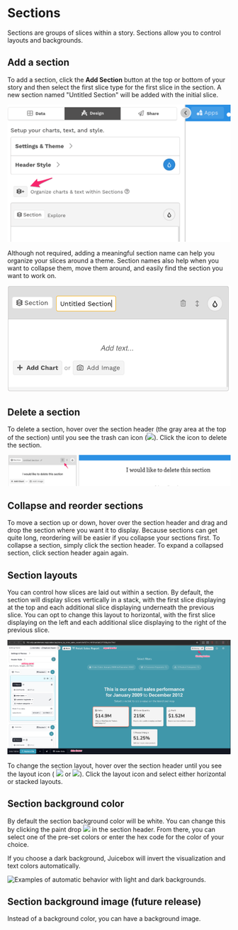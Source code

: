 # Sections

Sections are groups of slices within a story. Sections allow you to control layouts and backgrounds.

## Add a section

To add a section, click the **Add Section** button at the top or bottom of your story and then select the first slice type for the first slice in the section. A new section named "Untitled Section" will be added with the initial slice. 

![Click the Add Section button to add a section to the top or bottom of your story](../../.gitbook/assets/image%20%28290%29.png)

Although not required, adding a meaningful section name can help you organize your slices around a theme. Section names also help when you want to collapse them, move them around, and easily find the section you want to work on. 

![](../../.gitbook/assets/image%20%28288%29.png)

## Delete a section

To delete a section, hover over the section header \(the gray area at the top of the section\) until you see the trash can icon \(![](../../.gitbook/assets/trash-alt-regular.svg)\). Click the icon to delete the section.

![Deleting a section](../../.gitbook/assets/image%20%28284%29.png)

## Collapse and reorder sections

To move a section up or down, hover over the section header and drag and drop the section where you want it to display. Because sections can get quite long, reordering will be easier if you collapse your sections first. To collapse a section, simply click the section header. To expand a collapsed section, click section header again again.

## Section layouts

You can control how slices are laid out within a section. By default, the section will display slices vertically in a stack, with the first slice displaying at the top and each additional slice displaying underneath the previous slice. You can opt to change this layout to horizontal, with the first slice displaying on the left and each additional slice displaying to the right of the previous slice. 

![](../../.gitbook/assets/image%20%285%29.png)

To change the section layout, hover over the section header until you see the layout icon \( ![](../../.gitbook/assets/arrows-alt-v-solid.svg) or ![](../../.gitbook/assets/arrows-alt-h-solid.svg)\). Click the layout icon and select either horizontal or stacked layouts. 

## Section background color

By default the section background color will be white. You can change this by clicking the paint drop ![](../../.gitbook/assets/tint-solid.svg) in the section header. From there, you can select one of the pre-set colors or enter the hex code for the color of your choice.

If you choose a dark background, Juicebox will invert the visualization and text colors automatically.

![Examples of automatic behavior with light and dark backgrounds.](../../.gitbook/assets/light-dark-2048.png)

## Section background image \(future release\)

Instead of a background color, you can have a background image.

